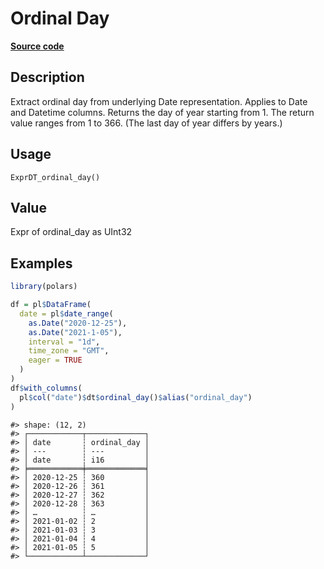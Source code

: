 
# Ordinal Day

[**Source code**](https://github.com/pola-rs/r-polars/tree/0580dbe189881934960c63979bf59fc3448a21dc/R/expr__datetime.R#L370)

## Description

Extract ordinal day from underlying Date representation. Applies to Date
and Datetime columns. Returns the day of year starting from 1. The
return value ranges from 1 to 366. (The last day of year differs by
years.)

## Usage

<pre><code class='language-R'>ExprDT_ordinal_day()
</code></pre>

## Value

Expr of ordinal_day as UInt32

## Examples

``` r
library(polars)

df = pl$DataFrame(
  date = pl$date_range(
    as.Date("2020-12-25"),
    as.Date("2021-1-05"),
    interval = "1d",
    time_zone = "GMT",
    eager = TRUE
  )
)
df$with_columns(
  pl$col("date")$dt$ordinal_day()$alias("ordinal_day")
)
```

    #> shape: (12, 2)
    #> ┌────────────┬─────────────┐
    #> │ date       ┆ ordinal_day │
    #> │ ---        ┆ ---         │
    #> │ date       ┆ i16         │
    #> ╞════════════╪═════════════╡
    #> │ 2020-12-25 ┆ 360         │
    #> │ 2020-12-26 ┆ 361         │
    #> │ 2020-12-27 ┆ 362         │
    #> │ 2020-12-28 ┆ 363         │
    #> │ …          ┆ …           │
    #> │ 2021-01-02 ┆ 2           │
    #> │ 2021-01-03 ┆ 3           │
    #> │ 2021-01-04 ┆ 4           │
    #> │ 2021-01-05 ┆ 5           │
    #> └────────────┴─────────────┘
